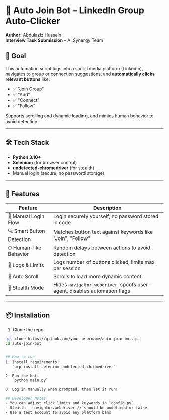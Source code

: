 # 🤖 Auto Join Bot – LinkedIn  Group Auto-Clicker

**Author:** Abdulaziz Hussein  
**Interview Task Submission** – AI Synergy Team

## 🎯 Goal

This automation script logs into a social media platform (LinkedIn), navigates to group or connection suggestions, and **automatically clicks relevant buttons** like:

- ✅ "Join Group"
- ✅ "Add"
- ✅ "Connect"
- ✅ "Follow"

Supports scrolling and dynamic loading, and mimics human behavior to avoid detection.

---

## 🛠 Tech Stack

- **Python 3.10+**
- **Selenium** (for browser control)
- **undetected-chromedriver** (for stealth)
- Manual login (secure, no password storage)

---

## 🚀 Features

| Feature | Description |
|--------|-------------|
| 🔐 Manual Login Flow | Login securely yourself; no password stored in code |
| 🔍 Smart Button Detection | Matches button text against keywords like "Join", "Follow" |
| ⏱ Human-like Behavior | Random delays between actions to avoid detection |
| 📜 Logs & Limits | Logs number of buttons clicked, limits max per session |
| 🧭 Auto Scroll | Scrolls to load more dynamic content |
| 🎩 Stealth Mode | Hides `navigator.webdriver`, spoofs user-agent, disables automation flags |

---

## 📦 Installation

1. Clone the repo:

```bash
git clone https://github.com/your-username/auto-join-bot.git
cd auto-join-bot


## How to run
1. Install requirements:
   `pip install selenium undetected-chromedriver`

2. Run the bot:
   `python main.py`

3. Log in manually when prompted, then let it run!

## Developer Notes
- You can adjust click limits and keywords in `config.py`
- Stealth - navigator.webdriver // should be undefined or false
- Use a test account to avoid any platform bans
